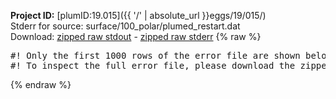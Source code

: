 **Project ID:** [plumID:19.015]({{ '/' | absolute_url }}eggs/19/015/)  
Stderr for source:  surface/100_polar/plumed_restart.dat   
Download: [zipped raw stdout](plumed_restart.dat.plumed_master.stdout.txt.zip) - [zipped raw stderr](plumed_restart.dat.plumed_master.stderr.txt.zip) 
{% raw %}
<pre>
#! Only the first 1000 rows of the error file are shown below
#! To inspect the full error file, please download the zipped raw stderr file above
</pre>
{% endraw %}
